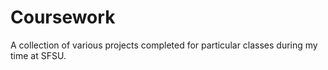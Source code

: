 # Coursework
A collection of various projects completed for particular classes during my time at SFSU.
